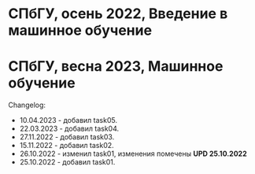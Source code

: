 # СПбГУ, осень 2022, Введение в машинное обучение
# СПбГУ, весна 2023, Машинное обучение

Changelog:
- 10.04.2023 - добавил task05.
- 22.03.2023 - добавил task04.
- 27.11.2022 - добавил task03.
- 15.11.2022 - добавил task02.
- 26.10.2022 - изменил task01, изменения помечены **UPD 25.10.2022**
- 25.10.2022 - добавил task01.
